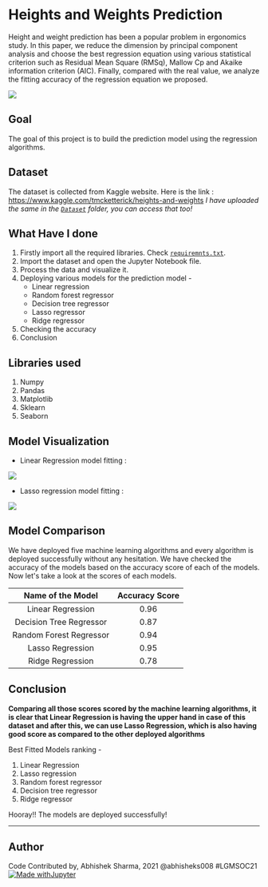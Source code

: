# Heights and Weights Prediction
Height and weight prediction has been a popular problem in ergonomics study. In this paper, we reduce the dimension by principal component analysis and choose the best regression equation using various statistical criterion such as Residual Mean Square (RMSq), Mallow Cp and Akaike information criterion (AIC). Finally, compared with the real value, we analyze the fitting accuracy of the regression equation we proposed.

![](https://github.com/abhisheks008/ML-ProjectKart/blob/patch-17/Heights%20and%20Weights%20Prediction/Images/ht1.webp)

## Goal
The goal of this project is to build the prediction model using the regression algorithms.

## Dataset
The dataset is collected from Kaggle website. Here is the link : https://www.kaggle.com/tmcketterick/heights-and-weights
*I have uploaded the same in the [`Dataset`](https://github.com/abhisheks008/ML-ProjectKart/tree/patch-17/Heights%20and%20Weights%20Prediction/Dataset) folder, you can access that too!*

## What Have I done
1. Firstly import all the required libraries. Check [`requiremnts.txt`](https://github.com/abhisheks008/ML-ProjectKart/blob/patch-17/Heights%20and%20Weights%20Prediction/requirements.txt).
2. Import the dataset and open the Jupyter Notebook file.
3. Process the data and visualize it.
4. Deploying various models for the prediction model -
    - Linear regression
    - Random forest regressor
    - Decision tree regressor
    - Lasso regressor
    - Ridge regressor
5. Checking the accuracy
6. Conclusion

## Libraries used
1. Numpy
2. Pandas
3. Matplotlib
4. Sklearn
5. Seaborn

## Model Visualization
- Linear Regression model fitting :

![](https://github.com/abhisheks008/ML-ProjectKart/blob/patch-17/Heights%20and%20Weights%20Prediction/Images/ht1.png)

- Lasso regression model fitting :

![](https://github.com/abhisheks008/ML-ProjectKart/blob/patch-17/Heights%20and%20Weights%20Prediction/Images/ht2.png)

## Model Comparison
We have deployed five machine learning algorithms and every algorithm is deployed successfully without any hesitation. We have checked the accuracy of the models based on the accuracy score of each of the models. Now let's take a look at the scores of each models.

|Name of the Model|Accuracy Score|
|:---:|:---:|
|Linear Regression|0.96|
|Decision Tree Regressor|0.87|
|Random Forest Regressor|0.94|
|Lasso Regression|0.95|
|Ridge Regression|0.78|

## Conclusion
**Comparing all those scores scored by the machine learning algorithms, it is clear that Linear Regression is having the upper hand in case of this dataset and after this, we can use Lasso Regression, which is also having good score as compared to the other deployed algorithms**

Best Fitted Models ranking - 
1. Linear Regression
2. Lasso regression
3. Random forest regressor
4. Decision tree regressor
5. Ridge regressor

Hooray!! The models are deployed successfully!

********************************************************************

## Author
Code Contributed by, Abhishek Sharma, 2021 @abhisheks008 #LGMSOC21
[![Made withJupyter](https://img.shields.io/badge/Made%20with-Jupyter-orange?style=for-the-badge&logo=Jupyter)](https://jupyter.org/try)
